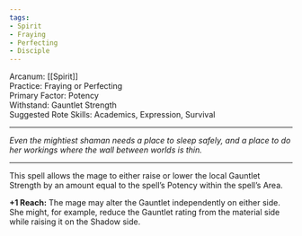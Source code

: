```yaml
---
tags:
- Spirit
- Fraying
- Perfecting
- Disciple
---
```


Arcanum: [[Spirit]]\
Practice: Fraying or Perfecting\
Primary Factor: Potency\
Withstand: Gauntlet Strength\
Suggested Rote Skills: Academics, Expression, Survival

---

_Even the mightiest shaman needs a place to sleep safely, and a place to do her workings where the wall between worlds is thin._

---

This spell allows the mage to either raise or lower the local Gauntlet Strength by an amount equal to the spell’s Potency within the spell’s Area.

**+1 Reach:** The mage may alter the Gauntlet independently on either side. She might, for example, reduce the Gauntlet rating from the material side while raising it on the Shadow side.